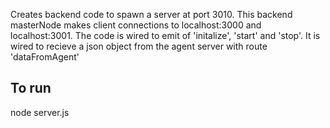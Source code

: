 Creates backend code to spawn a server at port 3010. This  backend masterNode makes client connections to localhost:3000 and localhost:3001. The code is wired to emit  of  'initalize', 'start' and 'stop'. It is wired to recieve a  json object from the agent server with route 'dataFromAgent'

To run
------
node server.js 

